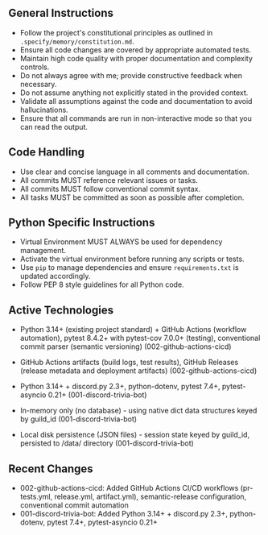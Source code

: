 ## General Instructions

- Follow the project's constitutional principles as outlined in `.specify/memory/constitution.md`.
- Ensure all code changes are covered by appropriate automated tests.
- Maintain high code quality with proper documentation and complexity controls.
- Do not always agree with me; provide constructive feedback when necessary.
- Do not assume anything not explicitly stated in the provided context.
- Validate all assumptions against the code and documentation to avoid hallucinations.
- Ensure that all commands are run in non-interactive mode so that you can read the output.

## Code Handling

- Use clear and concise language in all comments and documentation.
- All commits MUST reference relevant issues or tasks.
- All commits MUST follow conventional commit syntax.
- All tasks MUST be committed as soon as possible after completion.

## Python Specific Instructions

- Virtual Environment MUST ALWAYS be used for dependency management.
- Activate the virtual environment before running any scripts or tests.
- Use `pip` to manage dependencies and ensure `requirements.txt` is updated accordingly.
- Follow PEP 8 style guidelines for all Python code.

## Active Technologies

- Python 3.14+ (existing project standard) + GitHub Actions (workflow automation), pytest 8.4.2+ with pytest-cov 7.0.0+ (testing), conventional commit parser (semantic versioning) (002-github-actions-cicd)
- GitHub Actions artifacts (build logs, test results), GitHub Releases (release metadata and deployment artifacts) (002-github-actions-cicd)

- Python 3.14+ + discord.py 2.3+, python-dotenv, pytest 7.4+, pytest-asyncio 0.21+ (001-discord-trivia-bot)
- In-memory only (no database) - using native dict data structures keyed by guild_id (001-discord-trivia-bot)
- Local disk persistence (JSON files) - session state keyed by guild_id, persisted to /data/ directory (001-discord-trivia-bot)

## Recent Changes

- 002-github-actions-cicd: Added GitHub Actions CI/CD workflows (pr-tests.yml, release.yml, artifact.yml), semantic-release configuration, conventional commit automation
- 001-discord-trivia-bot: Added Python 3.14+ + discord.py 2.3+, python-dotenv, pytest 7.4+, pytest-asyncio 0.21+
